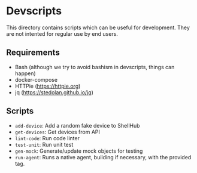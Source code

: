 # Devscripts

This directory contains scripts which can be useful for development.
They are not intented for regular use by end users.

## Requirements

* Bash (although we try to avoid bashism in devscripts, things can happen)
* docker-compose
* HTTPie (https://httpie.org)
* jq (https://stedolan.github.io/jq)

## Scripts

* `add-device`: Add a random fake device to ShellHub
* `get-devices`: Get devices from API
* `lint-code`: Run code linter
* `test-unit`: Run unit test
* `gen-mock`: Generate/update mock objects for testing
* `run-agent`: Runs a native agent, building if necessary, with the provided tag.
